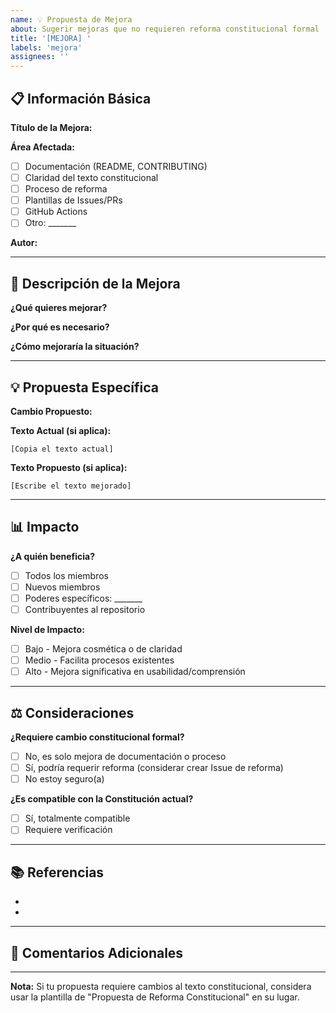 ```yaml
---
name: 💡 Propuesta de Mejora
about: Sugerir mejoras que no requieren reforma constitucional formal
title: '[MEJORA] '
labels: 'mejora'
assignees: ''
---
```


## 📋 Información Básica

**Título de la Mejora:**
<!-- Ej: "Mejorar claridad del Artículo 15" -->

**Área Afectada:**
<!-- Marca con una X el área correspondiente -->
- [ ] Documentación (README, CONTRIBUTING)
- [ ] Claridad del texto constitucional
- [ ] Proceso de reforma
- [ ] Plantillas de Issues/PRs
- [ ] GitHub Actions
- [ ] Otro: _______

**Autor:**
<!-- Tu username de GitHub y/o nombre en la comunidad -->

---

## 🎯 Descripción de la Mejora

**¿Qué quieres mejorar?**
<!-- Descripción clara de lo que propones mejorar -->


**¿Por qué es necesario?**
<!-- Explica el problema o limitación actual -->


**¿Cómo mejoraría la situación?**
<!-- Beneficios esperados de implementar esta mejora -->


---

## 💡 Propuesta Específica

**Cambio Propuesto:**
<!-- Describe exactamente qué cambiarías -->


**Texto Actual (si aplica):**
```
[Copia el texto actual]
```

**Texto Propuesto (si aplica):**
```
[Escribe el texto mejorado]
```

---

## 📊 Impacto

**¿A quién beneficia?**
- [ ] Todos los miembros
- [ ] Nuevos miembros
- [ ] Poderes específicos: _______
- [ ] Contribuyentes al repositorio

**Nivel de Impacto:**
- [ ] Bajo - Mejora cosmética o de claridad
- [ ] Medio - Facilita procesos existentes
- [ ] Alto - Mejora significativa en usabilidad/comprensión

---

## ⚖️ Consideraciones

**¿Requiere cambio constitucional formal?**
- [ ] No, es solo mejora de documentación o proceso
- [ ] Sí, podría requerir reforma (considerar crear Issue de reforma)
- [ ] No estoy seguro(a)

**¿Es compatible con la Constitución actual?**
- [ ] Sí, totalmente compatible
- [ ] Requiere verificación

---

## 📚 Referencias

<!-- Enlaces a discusiones, ejemplos, etc. -->

- 
- 

---

## 💬 Comentarios Adicionales

<!-- Cualquier otra información relevante -->


---

**Nota:** Si tu propuesta requiere cambios al texto constitucional, considera usar la plantilla de "Propuesta de Reforma Constitucional" en su lugar.
